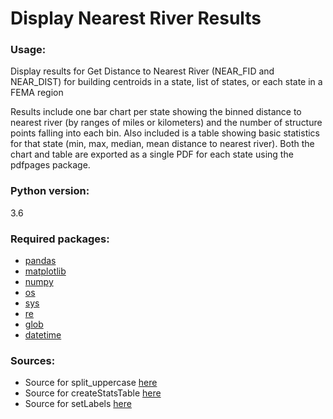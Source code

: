 # Display Nearest River Results

### Usage: 
Display results for Get Distance to Nearest River (NEAR_FID and NEAR_DIST) for building centroids in a state, list of states,
or each state in a FEMA region

Results include one bar chart per state showing the binned distance to nearest river (by ranges of miles or kilometers) and the number of structure points falling into each bin. Also included is a table showing basic statistics for that state (min, max, median, mean distance to nearest river).
Both the chart and table are exported as a single PDF for each state using the pdfpages package.

### Python version: 
3.6

### Required packages:
- [pandas](https://pandas.pydata.org/pandas-docs/stable/install.html)
- [matplotlib](https://matplotlib.org/users/installing.html)
- [numpy](https://numpy.org/)
- [os](https://docs.python.org/3/library/os.html)
- [sys](https://docs.python.org/3/library/sys.html)
- [re](https://docs.python.org/3/library/re.html)
- [glob](https://docs.python.org/3/library/glob.html)
- [datetime](https://docs.python.org/3/library/datetime.html)

### Sources:
- Source for split_uppercase [here](http://code.activestate.com/recipes/576984-split-a-string-on-capitalized-uppercase-char-using/)
- Source for createStatsTable [here](https://matplotlib.org/3.1.1/gallery/recipes/placing_text_boxes.html)
- Source for setLabels [here](https://stackoverflow.com/questions/43436595/python-reverse-dictionary?noredirect=1&lq=1)
